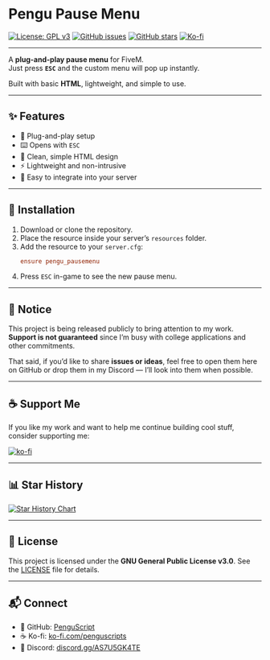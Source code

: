 # Pengu Pause Menu

[![License: GPL v3](https://img.shields.io/badge/License-GPLv3-blue.svg)](LICENSE)
[![GitHub issues](https://img.shields.io/github/issues/PenguScript/pengu_pausemenu)](https://github.com/PenguScript/pengu_pausemenu/issues)
[![GitHub stars](https://img.shields.io/github/stars/PenguScript/pengu_pausemenu?style=social)](https://github.com/PenguScript/pengu_pausemenu/stargazers)
[![Ko-fi](https://img.shields.io/badge/Ko--fi-Support%20Me-ff5e5b?logo=ko-fi&logoColor=white)](https://ko-fi.com/penguscripts)

---

A **plug-and-play pause menu** for FiveM.  
Just press **`ESC`** and the custom menu will pop up instantly.  

Built with basic **HTML**, lightweight, and simple to use.

---

## ✨ Features
- 🔌 Plug-and-play setup  
- ⌨️ Opens with `ESC`  
- 🎨 Clean, simple HTML design  
- ⚡ Lightweight and non-intrusive  
- 📂 Easy to integrate into your server  

---

## 🚀 Installation
1. Download or clone the repository.  
2. Place the resource inside your server’s `resources` folder.  
3. Add the resource to your `server.cfg`:  
   ```cfg
   ensure pengu_pausemenu

4. Press `ESC` in-game to see the new pause menu.

---

## 📢 Notice

This project is being released publicly to bring attention to my work.
**Support is not guaranteed** since I’m busy with college applications and other commitments.

That said, if you’d like to share **issues or ideas**, feel free to open them here on GitHub or drop them in my Discord — I’ll look into them when possible.

---

## ☕ Support Me

If you like my work and want to help me continue building cool stuff, consider supporting me:

[![ko-fi](https://ko-fi.com/img/githubbutton_sm.svg)](https://ko-fi.com/penguscripts)

---

## 📊 Star History

[![Star History Chart](https://api.star-history.com/svg?repos=PenguScript/pengu_pausemenu\&type=Date)](https://star-history.com/#PenguScript/pengu_pausemenu&Date)

---

## 📄 License

This project is licensed under the **GNU General Public License v3.0**.
See the [LICENSE](LICENSE) file for details.

---

## 📬 Connect

* 🐧 GitHub: [PenguScript](https://github.com/PenguScript)
* ☕ Ko-fi: [ko-fi.com/penguscripts](https://ko-fi.com/penguscripts)
* 💬 Discord: [discord.gg/AS7U5GK4TE](https://discord.gg/AS7U5GK4TE)
